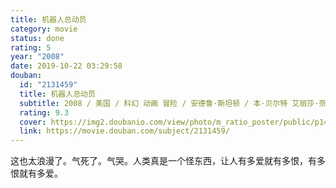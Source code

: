```yaml
---
title: 机器人总动员
category: movie
status: done
rating: 5
year: "2008"
date: 2019-10-22 03:29:58
douban:
  id: "2131459"
  title: 机器人总动员
  subtitle: 2008 / 美国 / 科幻 动画 冒险 / 安德鲁·斯坦顿 / 本·贝尔特 艾丽莎·奈特
  rating: 9.3
  cover: https://img2.doubanio.com/view/photo/m_ratio_poster/public/p1461851991.jpg
  link: https://movie.douban.com/subject/2131459/
---
```


这也太浪漫了。气死了。气哭。人类真是一个怪东西，让人有多爱就有多恨，有多恨就有多爱。